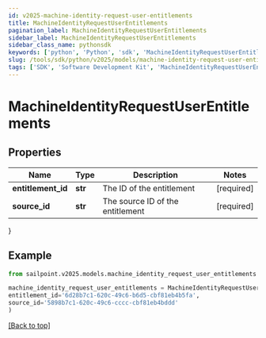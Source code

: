 ```yaml
---
id: v2025-machine-identity-request-user-entitlements
title: MachineIdentityRequestUserEntitlements
pagination_label: MachineIdentityRequestUserEntitlements
sidebar_label: MachineIdentityRequestUserEntitlements
sidebar_class_name: pythonsdk
keywords: ['python', 'Python', 'sdk', 'MachineIdentityRequestUserEntitlements', 'V2025MachineIdentityRequestUserEntitlements'] 
slug: /tools/sdk/python/v2025/models/machine-identity-request-user-entitlements
tags: ['SDK', 'Software Development Kit', 'MachineIdentityRequestUserEntitlements', 'V2025MachineIdentityRequestUserEntitlements']
---
```


# MachineIdentityRequestUserEntitlements


## Properties

Name | Type | Description | Notes
------------ | ------------- | ------------- | -------------
**entitlement_id** | **str** | The ID of the entitlement | [required]
**source_id** | **str** | The source ID of the entitlement | [required]
}

## Example

```python
from sailpoint.v2025.models.machine_identity_request_user_entitlements import MachineIdentityRequestUserEntitlements

machine_identity_request_user_entitlements = MachineIdentityRequestUserEntitlements(
entitlement_id='6d28b7c1-620c-49c6-b6d5-cbf81eb4b5fa',
source_id='5898b7c1-620c-49c6-cccc-cbf81eb4bddd'
)

```
[[Back to top]](#) 

